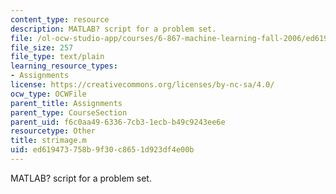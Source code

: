 ```yaml
---
content_type: resource
description: MATLAB? script for a problem set.
file: /ol-ocw-studio-app/courses/6-867-machine-learning-fall-2006/ed619473758b9f30c8651d923df4e00b_strimage.m
file_size: 257
file_type: text/plain
learning_resource_types:
- Assignments
license: https://creativecommons.org/licenses/by-nc-sa/4.0/
ocw_type: OCWFile
parent_title: Assignments
parent_type: CourseSection
parent_uid: f6c0aa49-6336-7cb3-1ecb-b49c9243ee6e
resourcetype: Other
title: strimage.m
uid: ed619473-758b-9f30-c865-1d923df4e00b
---
```

MATLAB? script for a problem set.